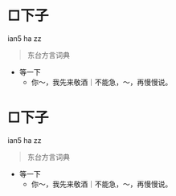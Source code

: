 # □下子
ian5 ha zz
> 东台方言词典
- 等一下
  - 你～，我先来敬酒｜不能急，～，再慢慢说。

# □下子
ian5 ha zz
> 东台方言词典
- 等一下
  - 你～，我先来敬酒｜不能急，～，再慢慢说。
